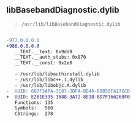 ## libBasebandDiagnostic.dylib

> `/usr/lib/libBasebandDiagnostic.dylib`

```diff

-977.0.0.0.0
+986.0.0.0.0
   __TEXT.__text: 0x9dd8
   __TEXT.__auth_stubs: 0x870
   __TEXT.__const: 0x2e0

   - /usr/lib/libauthinstall.dylib
   - /usr/lib/libc++.1.dylib
   - /usr/lib/libobjc.A.dylib
-  UUID: 607F3AFA-3C87-3DFA-BD46-89B50FA17ECD
+  UUID: E261E395-1688-3A72-8E1B-BD7F166268F0
   Functions: 135
   Symbols:   560
   CStrings:  278

```
